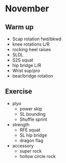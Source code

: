 # November
## Warm up
- Scap rotation fwd/bkwd
- knee rotations L/R
- rocking heel raises
- SLDL
- S2S squat
- hip bridge L/R
- Wrist sup/pro
- bear/bridge rotation
## Exercise
- plyo
	- power skip
	- SL bounding
	- Shuffle sprint
- strength
	- RFE squat
	- SL hip bridge
	- dragon flag
- accessory
	- super rock
	- hollow circle rock
